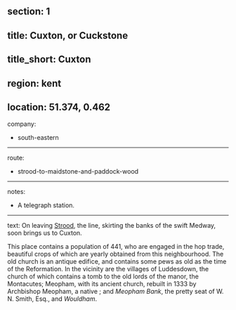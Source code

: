 section: 1
----
title: Cuxton, or Cuckstone
----
title_short: Cuxton
----
region: kent
----
location: 51.374, 0.462
----
company:
- south-eastern
----
route:
- strood-to-maidstone-and-paddock-wood
----
notes:
- A telegraph station.
----
text: On leaving [Strood](/stations/strood), the line, skirting the banks of the swift Medway, soon brings us to Cuxton.

This place contains a population of 441, who are engaged in the hop trade, beautiful crops of which are yearly obtained from this neighbourhood. The old church is an antique edifice, and contains some pews as old as the time of the Reformation. In the vicinity are the villages of Luddesdown, the church of which contains a tomb to the old lords of the manor, the Montacutes; Meopham, with its ancient church, rebuilt in 1333 by Archbishop Meopham, a native ; and *Meopham Bank*, the pretty seat of W. N. Smith, Esq., and *Wouldham*.
